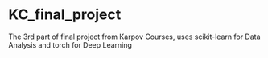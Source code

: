 # KC_final_project
The 3rd part of final project from Karpov Courses, uses scikit-learn for Data Analysis and torch for Deep Learning

